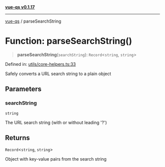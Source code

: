 [**vue-qs v0.1.17**](../README.md)

***

[vue-qs](../README.md) / parseSearchString

# Function: parseSearchString()

> **parseSearchString**(`searchString`): `Record`\<`string`, `string`\>

Defined in: [utils/core-helpers.ts:33](https://github.com/iamsomraj/vue-qs/blob/b89690c4cfcb78328e659968e3c7235730988be4/src/utils/core-helpers.ts#L33)

Safely converts a URL search string to a plain object

## Parameters

### searchString

`string`

The URL search string (with or without leading '?')

## Returns

`Record`\<`string`, `string`\>

Object with key-value pairs from the search string

